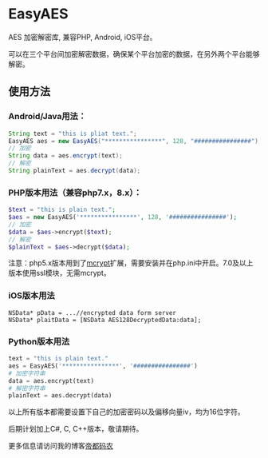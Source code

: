 # EasyAES
AES 加密解密库, 兼容PHP, Android, iOS平台。

可以在三个平台间加密解密数据，确保某个平台加密的数据，在另外两个平台能够解密。

## 使用方法

### Android/Java用法：
```Java
String text = "this is pliat text.";
EasyAES aes = new EasyAES("****************", 128, "################");
// 加密
String data = aes.encrypt(text);
// 解密
String plainText = aes.decrypt(data);
```


### PHP版本用法（兼容php7.x，8.x）：
```PHP
$text = "this is plain text.";
$aes = new EasyAES('****************', 128, '################');
// 加密
$data = $aes->encrypt($text);
// 解密
$plainText = $aes->decrypt($data);
```
注意：php5.x版本用到了[mcrypt](https://www.php.net/manual/en/book.mcrypt.php)扩展，需要安装并在php.ini中开启。7.0及以上版本使用ssl模块，无需mcrypt。


### iOS版本用法
```Object-C
NSData* pData = ...//encrypted data form server
NSData* plaitData = [NSData AES128DecryptedData:data];
```


### Python版本用法
```Python
text = "this is plain text."
aes = EasyAES('****************', '################')
# 加密字符串
data = aes.encrypt(text)
# 解密字符串
plainText = aes.decrypt(data)
```

以上所有版本都需要设置下自己的加密密码以及偏移向量iv，均为16位字符。

后期计划加上C#, C, C++版本，敬请期待。

更多信息请访问我的博客[帝都码农](http://diducoder.com)